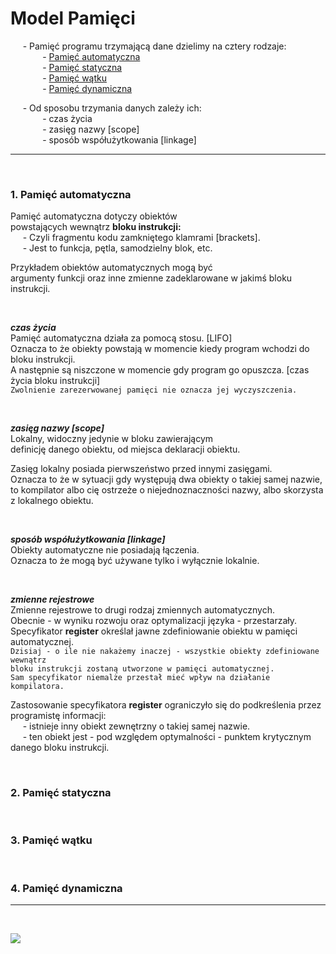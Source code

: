# Model Pamięci

&nbsp;&nbsp;&nbsp;&nbsp; - Pamięć programu trzymającą dane dzielimy na cztery rodzaje: \
&nbsp;&nbsp;&nbsp;&nbsp;&nbsp;&nbsp;&nbsp;&nbsp;&nbsp;&nbsp;&nbsp;&nbsp; - [Pamięć automatyczna](#1-pamięć-automatyczna) \
&nbsp;&nbsp;&nbsp;&nbsp;&nbsp;&nbsp;&nbsp;&nbsp;&nbsp;&nbsp;&nbsp;&nbsp; - [Pamięć statyczna](#2-pamięć-statyczna) \
&nbsp;&nbsp;&nbsp;&nbsp;&nbsp;&nbsp;&nbsp;&nbsp;&nbsp;&nbsp;&nbsp;&nbsp; - [Pamięć wątku](#3-pamięć-wątku) \
&nbsp;&nbsp;&nbsp;&nbsp;&nbsp;&nbsp;&nbsp;&nbsp;&nbsp;&nbsp;&nbsp;&nbsp; - [Pamięć dynamiczna](#4-pamięć-dynamiczna) 

&nbsp;&nbsp;&nbsp;&nbsp; - Od sposobu trzymania danych zależy ich: \
&nbsp;&nbsp;&nbsp;&nbsp;&nbsp;&nbsp;&nbsp;&nbsp;&nbsp;&nbsp;&nbsp;&nbsp; - czas życia \
&nbsp;&nbsp;&nbsp;&nbsp;&nbsp;&nbsp;&nbsp;&nbsp;&nbsp;&nbsp;&nbsp;&nbsp; - zasięg nazwy [scope] \
&nbsp;&nbsp;&nbsp;&nbsp;&nbsp;&nbsp;&nbsp;&nbsp;&nbsp;&nbsp;&nbsp;&nbsp; - sposób współużytkowania [linkage]

------------
<br/>

### 1. Pamięć automatyczna
Pamięć automatyczna dotyczy obiektów \
powstających wewnątrz **bloku instrukcji:** \
&nbsp;&nbsp;&nbsp;&nbsp; - Czyli fragmentu kodu zamkniętego klamrami [brackets]. \
&nbsp;&nbsp;&nbsp;&nbsp; - Jest to funkcja, pętla, samodzielny blok, etc. 

Przykładem obiektów automatycznych mogą być \
argumenty funkcji oraz inne zmienne zadeklarowane w jakimś bloku instrukcji.

<br/>

***czas życia*** \
Pamięć automatyczna działa za pomocą stosu. [LIFO] \
Oznacza to że obiekty powstają w momencie kiedy program wchodzi do bloku instrukcji. \
A następnie są niszczone w momencie gdy program go opuszcza. [czas życia bloku instrukcji] \
`Zwolnienie zarezerwowanej pamięci nie oznacza jej wyczyszczenia.`

<br/>

***zasięg nazwy [scope]*** \
Lokalny, widoczny jedynie w bloku zawierającym \
definicję danego obiektu, od miejsca deklaracji obiektu.

Zasięg lokalny posiada pierwszeństwo przed innymi zasięgami.\
Oznacza to że w sytuacji gdy występują dwa obiekty o takiej samej nazwie, \
to kompilator albo cię ostrzeże o niejednoznaczności nazwy, albo skorzysta z lokalnego obiektu.

<br/>

***sposób współużytkowania [linkage]*** \
Obiekty automatyczne nie posiadają łączenia. \
Oznacza to że mogą być używane tylko i wyłącznie lokalnie.

<br/>

***zmienne rejestrowe*** \
Zmienne rejestrowe to drugi rodzaj zmiennych automatycznych. \
Obecnie - w wyniku rozwoju oraz optymalizacji języka - przestarzały. \
Specyfikator __register__  określał jawne zdefiniowanie obiektu w pamięci automatycznej. \
`Dzisiaj - o ile nie nakażemy inaczej - wszystkie obiekty zdefiniowane wewnątrz` \
`bloku instrukcji zostaną utworzone w pamięci automatycznej.` \
`Sam specyfikator niemalże przestał mieć wpływ na działanie kompilatora.`

Zastosowanie specyfikatora __register__ ograniczyło się do podkreślenia przez programistę informacji: \
&nbsp;&nbsp;&nbsp;&nbsp; - istnieje inny obiekt zewnętrzny o takiej samej nazwie. \
&nbsp;&nbsp;&nbsp;&nbsp; - ten obiekt jest - pod względem optymalności - punktem krytycznym danego bloku instrukcji.

<br/>

### 2. Pamięć statyczna

<br/>

### 3. Pamięć wątku

<br/>

### 4. Pamięć dynamiczna


------------
<br/>

![](https://github.com/Ptysiek/resources/blob/master/Ver2.PNG)

